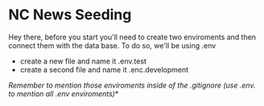 # NC News Seeding

Hey there, before you start you'll need to create two enviroments and then connect them with the data base. To do so, we'll be using .env
- create a new file and name it .env.test
- create a second file and name it .enc.development

**Remember to mention those enviroments inside of the .gitignore (use .env.* to mention all .env enviroments)**